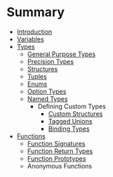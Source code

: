 # Summary

* [Introduction](README.md)
* [Variables](variables.md)
* [Types](types.md)
   * [General Purpose Types](general_purpose_types.md)
   * [Precision Types](precision_types.md)
   * [Structures](structures.md)
   * [Tuples](tuples.md)
   * [Enums](enums.md)
   * [Option Types](option_types.md)
   * [Named Types](named_types.md)
       * Defining Custom Types
           * [Custom Structures](custom_structures.md)
           * [Tagged Unions](tagged_unions.md)
           * [Binding Types](binding_types.md)
* [Functions](functions.md)
   * [Function Signatures](function_signatures.md)
   * [Function Return Types](function_return_types.md)
   * [Function Prototypes](function_prototypes.md)
   * Anonymous Functions

